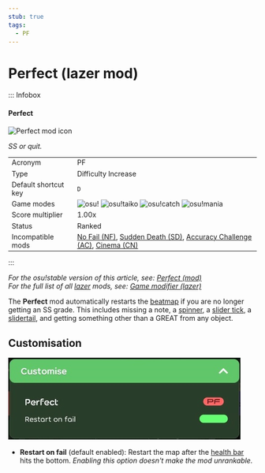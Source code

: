 ```yaml
---
stub: true
tags:
  - PF
---
```


# Perfect (lazer mod)

::: Infobox

<!-- lint ignore heading-increment -->

#### Perfect

![Perfect mod icon](/wiki/Gameplay/Game_modifier_(lazer)/img/mods/PF.png)

*SS or quit.*

|  |  |
| :-- | :-- |
| Acronym | PF |
| Type | Difficulty Increase |
| Default shortcut key | `D` |
| Game modes | ![][osu!] ![][osu!taiko] ![][osu!catch] ![][osu!mania] |
| Score multiplier | 1.00x |
| Status | Ranked |
| Incompatible mods | [No Fail (NF)](/wiki/Gameplay/Game_modifier/No_Fail_(lazer)), [Sudden Death (SD)](/wiki/Gameplay/Game_modifier/Sudden_Death_(lazer)), [Accuracy Challenge (AC)](/wiki/Gameplay/Game_modifier/Accuracy_Challenge), [Cinema (CN)](/wiki/Gameplay/Game_modifier/Cinema_(lazer)) |

:::

*For the osu!stable version of this article, see: [Perfect (mod)](/wiki/Gameplay/Game_modifier/Perfect)*\
*For the full list of all [lazer](/wiki/Client/Release_stream/Lazer) mods, see: [Game modifier (lazer)](/wiki/Gameplay/Game_modifier_(lazer))*

The **Perfect** mod automatically restarts the [beatmap](/wiki/Beatmap) if you are no longer getting an SS grade. This includes missing a note, a [spinner](/wiki/Gameplay/Hit_object/Spinner), a [slider tick](/wiki/Gameplay/Hit_object/Slider/Slider_tick), a [slidertail](/wiki/Gameplay/Hit_object/Slider/Slidertail), and getting something other than a GREAT from any object. 

## Customisation

![Perfect customisation options in the game client](/wiki/Gameplay/Game_modifier_(lazer)/img/customise/PF.jpg)

- **Restart on fail** (default enabled): Restart the map after the [health bar](/wiki/Client/Interface/Health_bar) hits the bottom. *Enabling this option doesn't make the mod unrankable.*

[osu!]: /wiki/shared/mode/osu.png "osu!"
[osu!taiko]: /wiki/shared/mode/taiko.png "osu!taiko"
[osu!catch]: /wiki/shared/mode/catch.png "osu!catch"
[osu!mania]: /wiki/shared/mode/mania.png "osu!mania"
